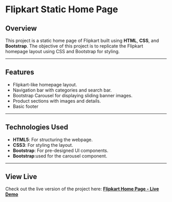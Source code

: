<h1>Flipkart Static Home Page</h1>
<h2>Overview</h2>
<p>This project is a static home page of Flipkart built using <b>HTML</b>, <b>CSS</b>, and <b>Bootstrap</b>. The objective of this project is to replicate the Flipkart homepage layout using CSS and Bootstrap for styling.</p>
<hr />
<h2>Features</h2>
<ul>
  <li>Flipkart-like homepage layout.</li>
  <li>Navigation bar with categories and search bar.</li>
  <li>Bootstrap Carousel for displaying sliding banner images.</li>
  <li>Product sections with images and details.</li>
  <li>Basic footer </li>
</ul>
<hr />

<h2>Technologies Used</h2>
<ul>
  <li><b>HTML5</b>: For structuring the webpage.</li>
  <li><b>CSS3</b>: For styling the layout.</li>
  <li><b>Bootstrap</b>: For pre-designed UI components.</li>
  <li><b>Bootstrap</b>:used for the carousel component.</li>
</ul>
<hr />
<h2>View Live</h2>
<p>Check out the live version of the project here:  
<a href="http://flipcart.com/" target="_blank"><b>Flipkart Home Page - Live Demo</b></a></p>

